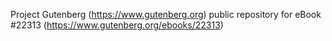 Project Gutenberg (https://www.gutenberg.org) public repository for eBook #22313 (https://www.gutenberg.org/ebooks/22313)
